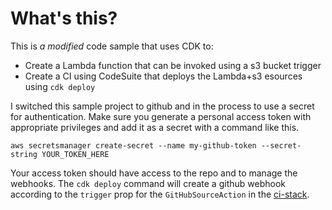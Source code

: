 # What's this?
This is _a modified_ code sample that uses CDK to:
* Create a Lambda function that can be invoked using a s3 bucket trigger
* Create a CI using CodeSuite that deploys the Lambda+s3 esources using `cdk deploy`


I switched this sample project to github and in the process to use a secret for authentication. 
Make sure you generate a personal access token with appropriate privileges and add it as a secret with a command like this.

```
aws secretsmanager create-secret --name my-github-token --secret-string YOUR_TOKEN_HERE
```

Your access token should have access to the repo and to manage the webhooks. 
The `cdk deploy` command will create a github webhook according to the `trigger` prop for the `GitHubSourceAction` in the [ci-stack](lib/ci-stack.ts).

